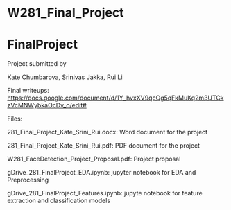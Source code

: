 # W281_Final_Project
# FinalProject

Project submitted by 

Kate Chumbarova,
Srinivas Jakka,
Rui Li

Final writeups: https://docs.google.com/document/d/1Y_hvxXV9qcOg5qFkMuKq2m3UTCkzVcMNWybkaOcDv_o/edit#

Files:

281_Final_Project_Kate_Srini_Rui.docx: Word document for the project

281_Final_Project_Kate_Srini_Rui.pdf: PDF document for the project

W281_FaceDetection_Project_Proposal.pdf: Project proposal

gDrive_281_FinalProject_EDA.ipynb: jupyter notebook for EDA and Preprocessing

gDrive_281_FinalProject_Features.ipynb: jupyte notebook for feature extraction and classification models
